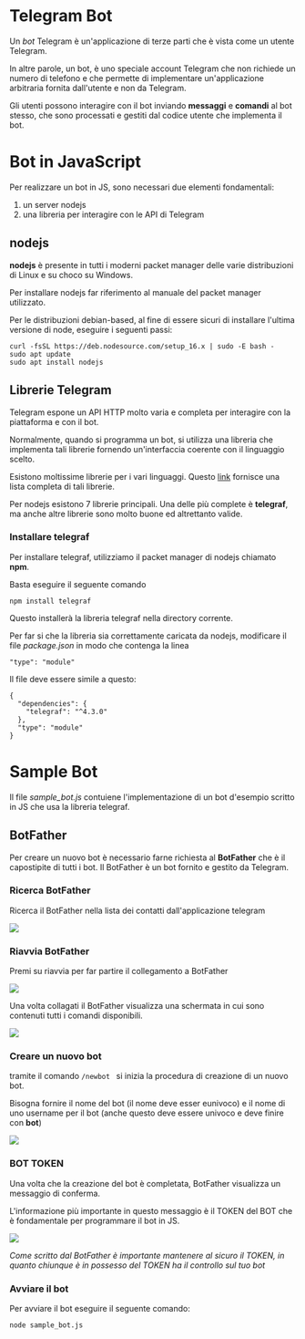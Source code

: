# Telegram Bot

Un *bot* Telegram è un'applicazione di terze parti che è vista come un utente Telegram.


In altre parole, un bot, è uno speciale account Telegram che non richiede un numero di telefono e che permette di implementare un'applicazione arbitraria fornita dall'utente e non da Telegram.

Gli utenti possono interagire con il bot inviando **messaggi** e **comandi** al bot stesso, che sono processati e gestiti dal codice utente che implementa il bot.

# Bot in JavaScript

Per realizzare un bot in JS, sono necessari due elementi fondamentali:

1. un server nodejs
2. una libreria per interagire con le API di Telegram

## nodejs

**nodejs** è presente in tutti i moderni packet manager delle varie distribuzioni di Linux e su choco su Windows.

Per installare nodejs far riferimento al manuale del packet manager utilizzato.

Per le distribuzioni debian-based, al fine di essere sicuri di installare l'ultima versione di node, eseguire i seguenti passi: 


```
curl -fsSL https://deb.nodesource.com/setup_16.x | sudo -E bash -
sudo apt update
sudo apt install nodejs
```

## Librerie Telegram

Telegram espone un API HTTP molto varia e completa per interagire con la piattaforma e con il bot.

Normalmente, quando si programma un bot, si utilizza una libreria che implementa tali librerie fornendo un'interfaccia coerente con il linguaggio scelto.

Esistono moltissime librerie per i vari linguaggi. Questo [link](https://core.telegram.org/bots/samples#node-js) fornisce una lista completa di tali librerie.

Per nodejs esistono 7 librerie principali. Una delle più complete è **telegraf**, ma anche altre librerie sono molto buone ed altrettanto valide.

### Installare telegraf

Per installare telegraf, utilizziamo il packet manager di nodejs chiamato **npm**.

Basta eseguire il seguente comando

```
npm install telegraf
```

Questo installerà la libreria telegraf nella directory corrente.

Per far si che la libreria sia correttamente caricata da nodejs, modificare il file *package.json* in modo che contenga la linea

```
"type": "module"
```

Il file deve essere simile a questo:

```
{
  "dependencies": {
    "telegraf": "^4.3.0"
  },
  "type": "module"
}
```

# Sample Bot

Il file *sample_bot.js* contuiene l'implementazione di un bot d'esempio scritto in JS che usa la libreria telegraf.

## BotFather

Per creare un nuovo bot è necessario farne richiesta al **BotFather** che è il capostipite di tutti i bot. Il BotFather è un bot fornito e gestito da Telegram.

### Ricerca BotFather

Ricerca il BotFather nella lista dei contatti dall'applicazione telegram

![](media/bot_01.PNG)


### Riavvia BotFather

Premi su riavvia per far partire il collegamento a BotFather

![](media/bot_02.PNG)

Una volta collagati il BotFather visualizza una schermata in cui sono contenuti tutti i comandi disponibili.

![](media/bot_03.PNG)

### Creare un nuovo bot

tramite il comando `/newbot ` si inizia la procedura di creazione di un nuovo bot.

Bisogna fornire il nome del bot (il nome deve esser eunivoco) e il nome di uno username per il bot (anche questo deve essere univoco e deve finire con **bot**)

![](media/bot_04.PNG)

### BOT TOKEN

Una volta che la creazione del bot è completata, BotFather visualizza un messaggio di conferma.

L'informazione più importante in questo messaggio è il TOKEN del BOT che è fondamentale per programmare il bot in JS.

![](media/bot_05.PNG)

*Come scritto dal BotFather è importante mantenere al sicuro il TOKEN, in quanto chiunque è in possesso del TOKEN ha il controllo sul tuo bot*

### Avviare il bot

Per avviare il bot eseguire il seguente comando:

```
node sample_bot.js
```
